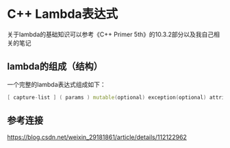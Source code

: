 # C++ Lambda表达式

关于lambda的基础知识可以参考《C++ Primer 5th》的10.3.2部分以及我自己相关的笔记

## lambda的组成（结构）

一个完整的lambda表达式组成如下：

```cpp
[ capture-list ] ( params ) mutable(optional) exception(optional) attribute(optional) -> ret(optional) { body } 

```

## 参考连接

https://blog.csdn.net/weixin_29181861/article/details/112122962
